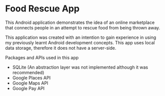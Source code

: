 # Food Rescue App

This Android application demonstrates the idea of an online marketplace that connects people in an attempt to rescue food from being thrown away.

This application was created with an intention to gain experience in using my previously learnt Android development concepts. This app uses local data storage, therefore it does not have a server-side. 

Packages and APIs used in this app
- SQLite (An abstraction layer was not implemented although it was recommended)
- Google Places API
- Google Maps API
- Google Pay API

